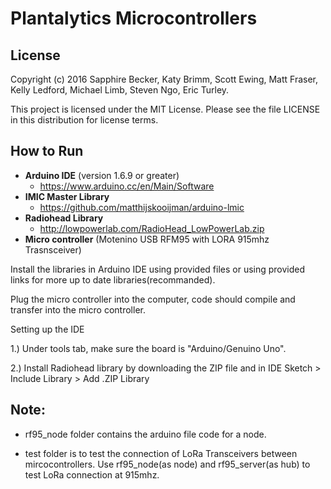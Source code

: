 # Plantalytics Microcontrollers

## License

Copyright (c) 2016 Sapphire Becker, Katy Brimm, Scott Ewing, Matt Fraser, Kelly Ledford, Michael Limb, Steven Ngo, Eric Turley.

This project is licensed under the MIT License. Please see the file LICENSE in this distribution for license terms.

## How to Run

* **Arduino IDE** (version 1.6.9 or greater)
  * https://www.arduino.cc/en/Main/Software
* **IMIC Master Library** 
  * https://github.com/matthijskooijman/arduino-lmic
* **Radiohead Library** 
  * http://lowpowerlab.com/RadioHead_LowPowerLab.zip
* **Micro controller** (Motenino USB RFM95 with LORA 915mhz Trasnsceiver)

Install the libraries in Arduino IDE using provided files or using provided links for more up to date libraries(recommanded). 

Plug the micro controller into the computer, code should compile and transfer into the micro controller.

Setting up the IDE

1.) Under tools tab, make sure the board is "Arduino/Genuino Uno".

2.) Install Radiohead library by downloading the ZIP file and in IDE Sketch > Include Library > Add .ZIP Library

## Note:
* rf95_node folder contains the arduino file code for a node.

* test folder is to test the connection of LoRa Transceivers between mircocontrollers. Use rf95_node(as node) and rf95_server(as hub) to test LoRa connection at 915mhz.